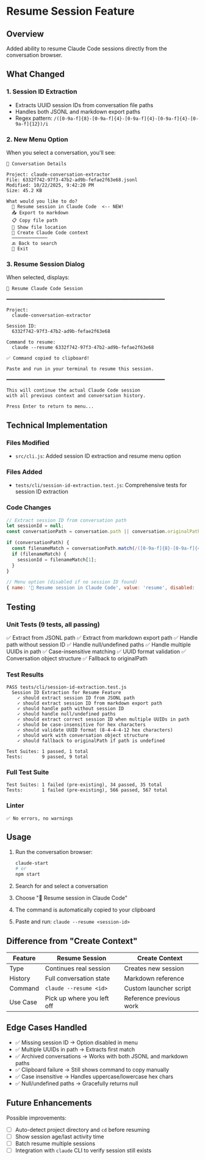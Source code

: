 # Resume Session Feature

## Overview
Added ability to resume Claude Code sessions directly from the conversation browser.

## What Changed

### 1. Session ID Extraction
- Extracts UUID session IDs from conversation file paths
- Handles both JSONL and markdown export paths
- Regex pattern: `/([0-9a-f]{8}-[0-9a-f]{4}-[0-9a-f]{4}-[0-9a-f]{4}-[0-9a-f]{12})/i`

### 2. New Menu Option
When you select a conversation, you'll see:
```
📄 Conversation Details

Project: claude-conversation-extractor
File: 6332f742-97f3-47b2-ad9b-fefae2f63e68.jsonl
Modified: 10/22/2025, 9:42:20 PM
Size: 45.2 KB

What would you like to do?
  🔄 Resume session in Claude Code  <-- NEW!
  📤 Export to markdown
  📋 Copy file path
  📂 Show file location
  📝 Create Claude Code context
  ─────────────
  🔙 Back to search
  🚪 Exit
```

### 3. Resume Session Dialog
When selected, displays:
```
🔄 Resume Claude Code Session

━━━━━━━━━━━━━━━━━━━━━━━━━━━━━━━━━━━━━━━━━━━━━━━━━━━━━━━━━━

Project:
  claude-conversation-extractor

Session ID:
  6332f742-97f3-47b2-ad9b-fefae2f63e68

Command to resume:
  claude --resume 6332f742-97f3-47b2-ad9b-fefae2f63e68

✅ Command copied to clipboard!

Paste and run in your terminal to resume this session.

━━━━━━━━━━━━━━━━━━━━━━━━━━━━━━━━━━━━━━━━━━━━━━━━━━━━━━━━━━

This will continue the actual Claude Code session
with all previous context and conversation history.

Press Enter to return to menu...
```

## Technical Implementation

### Files Modified
- `src/cli.js`: Added session ID extraction and resume menu option

### Files Added
- `tests/cli/session-id-extraction.test.js`: Comprehensive tests for session ID extraction

### Code Changes
```javascript
// Extract session ID from conversation path
let sessionId = null;
const conversationPath = conversation.path || conversation.originalPath;

if (conversationPath) {
  const filenameMatch = conversationPath.match(/([0-9a-f]{8}-[0-9a-f]{4}-[0-9a-f]{4}-[0-9a-f]{4}-[0-9a-f]{12})/i);
  if (filenameMatch) {
    sessionId = filenameMatch[1];
  }
}

// Menu option (disabled if no session ID found)
{ name: '🔄 Resume session in Claude Code', value: 'resume', disabled: !sessionId }
```

## Testing

### Unit Tests (9 tests, all passing)
✅ Extract from JSONL path
✅ Extract from markdown export path
✅ Handle path without session ID
✅ Handle null/undefined paths
✅ Handle multiple UUIDs in path
✅ Case-insensitive matching
✅ UUID format validation
✅ Conversation object structure
✅ Fallback to originalPath

### Test Results
```
PASS tests/cli/session-id-extraction.test.js
  Session ID Extraction for Resume Feature
    ✓ should extract session ID from JSONL path
    ✓ should extract session ID from markdown export path
    ✓ should handle path without session ID
    ✓ should handle null/undefined paths
    ✓ should extract correct session ID when multiple UUIDs in path
    ✓ should be case-insensitive for hex characters
    ✓ should validate UUID format (8-4-4-4-12 hex characters)
    ✓ should work with conversation object structure
    ✓ should fallback to originalPath if path is undefined

Test Suites: 1 passed, 1 total
Tests:       9 passed, 9 total
```

### Full Test Suite
```
Test Suites: 1 failed (pre-existing), 34 passed, 35 total
Tests:       1 failed (pre-existing), 566 passed, 567 total
```

### Linter
```
✅ No errors, no warnings
```

## Usage

1. Run the conversation browser:
   ```bash
   claude-start
   # or
   npm start
   ```

2. Search for and select a conversation

3. Choose "🔄 Resume session in Claude Code"

4. The command is automatically copied to your clipboard

5. Paste and run: `claude --resume <session-id>`

## Difference from "Create Context"

| Feature | Resume Session | Create Context |
|---------|---------------|----------------|
| Type | Continues real session | Creates new session |
| History | Full conversation state | Markdown reference |
| Command | `claude --resume <id>` | Custom launcher script |
| Use Case | Pick up where you left off | Reference previous work |

## Edge Cases Handled

- ✅ Missing session ID → Option disabled in menu
- ✅ Multiple UUIDs in path → Extracts first match
- ✅ Archived conversations → Works with both JSONL and markdown paths
- ✅ Clipboard failure → Still shows command to copy manually
- ✅ Case insensitive → Handles uppercase/lowercase hex chars
- ✅ Null/undefined paths → Gracefully returns null

## Future Enhancements

Possible improvements:
- [ ] Auto-detect project directory and `cd` before resuming
- [ ] Show session age/last activity time
- [ ] Batch resume multiple sessions
- [ ] Integration with `claude` CLI to verify session still exists
